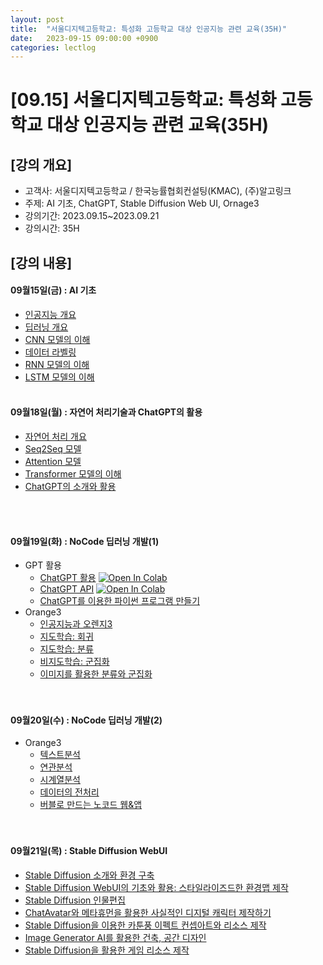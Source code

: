 ```yaml
---
layout: post
title:  "서울디지텍고등학교: 특성화 고등학교 대상 인공지능 관련 교육(35H)"
date:   2023-09-15 09:00:00 +0900
categories: lectlog
---
```


# [09.15] 서울디지텍고등학교: 특성화 고등학교 대상 인공지능 관련 교육(35H)

## [강의 개요]

* 고객사: 서울디지텍고등학교 / 한국능률협회컨설팅(KMAC), (주)알고링크
* 주제: AI 기초, ChatGPT, Stable Diffusion Web UI, Ornage3
* 강의기간: 2023.09.15~2023.09.21
* 강의시간: 35H

## [강의 내용]

#### 09월15일(금) : AI 기초

* [인공지능 개요](../LectureFiles/pdf/AI01_AI개요.pdf)
* [딥러닝 개요](../LectureFiles/pdf/DL01_딥러닝개요.pdf)
* [CNN 모델의 이해](../LectureFiles/pdf/DL02_CNN모델개요.pdf)
* [데이터 라벨링](../LectureFiles/pdf/DL20_데이터라벨링.pdf)
* [RNN 모델의 이해](../LectureFiles/pdf/DL11_RNN모델개요.pdf)
* [LSTM 모델의 이해](../LectureFiles/pdf/DL14_LSTM모델개요.pdf)
  <br/>
  <br/>

#### 09월18일(월) : 자연어 처리기술과 ChatGPT의 활용

  * [자연어 처리 개요](../LectureFiles/pdf/NLP01_자연어처리개요.pdf)
  * [Seq2Seq 모델](../LectureFiles/pdf/NLP06_언어모델_Seq2Seq.pdf)
  * [Attention 모델](../LectureFiles/pdf/NLP07_언어모델_Attention.pdf)
  * [Transformer 모델의 이해](../LectureFiles/pdf/NLP08_언어모델_Transformer.pdf)
  * [ChatGPT의 소개와 활용](../LectureFiles/pdf/LLM01_ChatGPT.pdf)
  <br/>
  <br/>

#### 09월19일(화) : NoCode 딥러닝 개발(1)

* GPT 활용
  * [ChatGPT 활용](../LectureFiles/src/LLM001_ChatGPT_Usage.ipynb) [![Open In Colab](https://colab.research.google.com/assets/colab-badge.svg)](https://colab.research.google.com/github/aidalabs/Lectures/blob/main/LectureFiles/src/LLM001_ChatGPT_Usage.ipynb)
  * [ChatGPT API](../LectureFiles/src/LLM002_ChatGPT_API.ipynb) [![Open In Colab](https://colab.research.google.com/assets/colab-badge.svg)](https://colab.research.google.com/github/aidalabs/Lectures/blob/main/LectureFiles/src/LLM002_ChatGPT_API.ipynb)
  * [ChatGPT를 이용한 파이썬 프로그램 만들기](../LectureFiles/pdf/LLM10_ChatGPT_활용_프로그래밍.pdf)
* Orange3
  * [인공지능과 오렌지3](../LectureFiles/pdf/OR01_인공지능과_오렌지3.pdf)
  * [지도학습: 회귀](../LectureFiles/pdf/OR02_지도학습-회귀.pdf)
  * [지도학습: 분류](../LectureFiles/pdf/OR03_지도학습-분류.pdf)
  * [비지도학습: 군집화](../LectureFiles/pdf/OR04_비지도학습-군집화.pdf)
  * [이미지를 활용한 분류와 군집화](../LectureFiles/pdf/OR05_이미지를_활용한_분류와_군집화.pdf)
  <br/>
  <br/>

#### 09월20일(수) : NoCode 딥러닝 개발(2)

* Orange3
  * [텍스트분석](../LectureFiles/pdf/OR06_텍스트분석.pdf)
  * [연관분석](../LectureFiles/pdf/OR07_연관분석.pdf)
  * [시계열분석](../LectureFiles/pdf/OR08_시계열분석.pdf)
  * [데이터의 전처리](../LectureFiles/pdf/OR09_데이터의_전처리.pdf)
  * [버블로 만드는 노코드 웹&앱](../LectureFiles/pdf/ETC02_Bubble_NoCode_Web.pdf)
  <br/>
  <br/>

#### 09월21일(목) : Stable Diffusion WebUI

* [Stable Diffusion 소개와 환경 구축](../LectureFiles/pdf/DL02_CNN모델개요.pdf)
* [Stable Diffusion WebUI의 기초와 활용: 스타일라이즈드한 환경맵 제작](../LectureFiles/pdf/DL02_CNN모델개요.pdf)
* [Stable Diffusion 인물편집](../LectureFiles/pdf/DL02_CNN모델개요.pdf)
* [ChatAvatar와 메타휴먼을 활용한 사실적인 디지털 캐릭터 제작하기](../LectureFiles/pdf/DL02_CNN모델개요.pdf)
* [Stable Diffusion을 이용한 카툰풍 이펙트 컨셉아트와 리소스 제작](../LectureFiles/pdf/DL02_CNN모델개요.pdf)
* [Image Generator AI를 활용한 건축, 공간 디자인](../LectureFiles/pdf/DL02_CNN모델개요.pdf)
* [Stable Diffusion을 활용한 게임 리소스 제작](../LectureFiles/pdf/DL02_CNN모델개요.pdf)